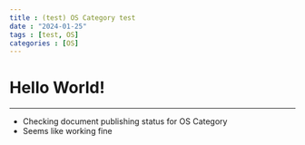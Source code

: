 ```yaml
---
title : (test) OS Category test
date : "2024-01-25"
tags : [test, OS]
categories : [OS]
---
```


# Hello World!
---

- Checking document publishing status for OS Category
- Seems like working fine
